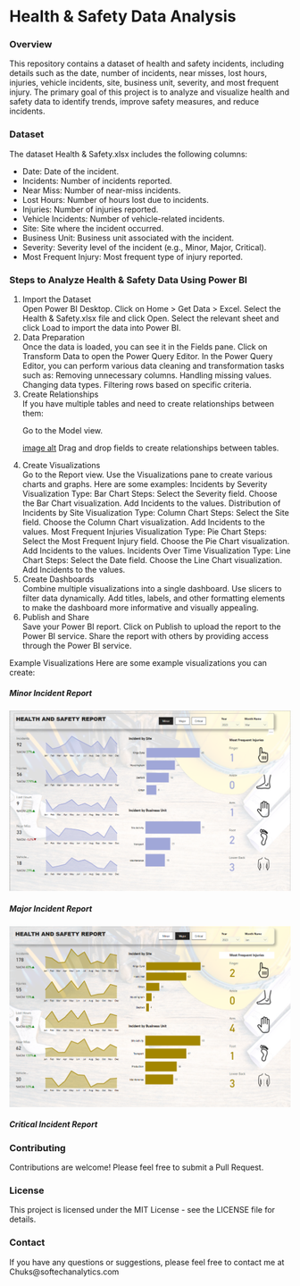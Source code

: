 <h1>Health & Safety Data Analysis</h1>
<h3>Overview</h3>
<p>This repository contains a dataset of health and safety incidents, including details such as the date, number of incidents, near misses, lost hours, injuries, vehicle incidents, site, business unit, severity, and most frequent injury. The primary goal of this project is to analyze and visualize health and safety data to identify trends, improve safety measures, and reduce incidents.</p>

<h3>Dataset</h3>
<p1>The dataset Health & Safety.xlsx includes the following columns:</p1>
<ul>
<li>Date: Date of the incident.</li>
<li>Incidents: Number of incidents reported.</li>
<li>Near Miss: Number of near-miss incidents.</li>
<li>Lost Hours: Number of hours lost due to incidents.</li>
<li>Injuries: Number of injuries reported.</li>
<li>Vehicle Incidents: Number of vehicle-related incidents.</li>
<li>Site: Site where the incident occurred.</li>
<li>Business Unit: Business unit associated with the incident.</li>
<li>Severity: Severity level of the incident (e.g., Minor, Major, Critical).</li>
<li>Most Frequent Injury: Most frequent type of injury reported.</li>
</ul>

<h3>Steps to Analyze Health & Safety Data Using Power BI</h3>
<ol>
<li> Import the Dataset</li>
Open Power BI Desktop.
Click on Home > Get Data > Excel.
Select the Health & Safety.xlsx file and click Open.
Select the relevant sheet and click Load to import the data into Power BI.
<li>  Data Preparation</li>
Once the data is loaded, you can see it in the Fields pane.
Click on Transform Data to open the Power Query Editor.
In the Power Query Editor, you can perform various data cleaning and transformation tasks such as:
Removing unnecessary columns.
Handling missing values.
Changing data types.
Filtering rows based on specific criteria.
<li>  Create Relationships </li>
If you have multiple tables and need to create relationships between them:

Go to the Model view.

[image alt](https://github.com/Softechanalytics/-Health_Safety_Report/blob/44bb071289de3b70109caafea7633cf2e6b6cd21/Data%20model.png)
Drag and drop fields to create relationships between tables.
<li>  Create Visualizations</li>
Go to the Report view.
Use the Visualizations pane to create various charts and graphs. Here are some examples:
Incidents by Severity
Visualization Type: Bar Chart
Steps:
Select the Severity field.
Choose the Bar Chart visualization.
Add Incidents to the values.
Distribution of Incidents by Site
Visualization Type: Column Chart
Steps:
Select the Site field.
Choose the Column Chart visualization.
Add Incidents to the values.
Most Frequent Injuries
Visualization Type: Pie Chart
Steps:
Select the Most Frequent Injury field.
Choose the Pie Chart visualization.
Add Incidents to the values.
Incidents Over Time
Visualization Type: Line Chart
Steps:
Select the Date field.
Choose the Line Chart visualization.
Add Incidents to the values.
<li>  Create Dashboards</li>
Combine multiple visualizations into a single dashboard.
Use slicers to filter data dynamically.
Add titles, labels, and other formatting elements to make the dashboard more informative and visually appealing.
<li>  Publish and Share</li>
Save your Power BI report.
Click on Publish to upload the report to the Power BI service.
Share the report with others by providing access through the Power BI service.
</ol>
<b></b>Example Visualizations
Here are some example visualizations you can create: </b>


<h5> Minor Incident Report </h5>

![image alt](https://github.com/Softechanalytics/-Health_Safety_Report/blob/0a64e11faa508cb12b70a0f75f3f56d83f10d2cf/Minor.png)
<h5> Major Incident Report </h5>

![image alt](https://github.com/Softechanalytics/-Health_Safety_Report/blob/357d02f29826f733c9ae2839342d676e66d82190/Major.png)
<h5> Critical Incident Report </h5>

<h3>Contributing</h3>
Contributions are welcome! Please feel free to submit a Pull Request.

<h3>License</h3>
This project is licensed under the MIT License - see the LICENSE file for details.

<h3>Contact</h3>
If you have any questions or suggestions, please feel free to contact me at Chuks@softechanalytics.com
